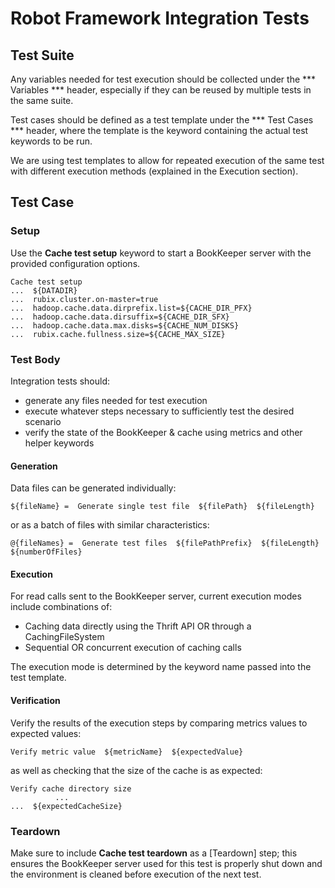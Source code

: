 # Robot Framework Integration Tests

## Test Suite

Any variables needed for test execution should be collected under the *** Variables *** header,
especially if they can be reused by multiple tests in the same suite.

Test cases should be defined as a test template under the *** Test Cases *** header, 
where the template is the keyword containing the actual test keywords to be run.

We are using test templates to allow for repeated execution of the same test 
with different execution methods (explained in the Execution section).

## Test Case

### Setup

Use the **Cache test setup** keyword to start a BookKeeper server
with the provided configuration options.

    Cache test setup
    ...  ${DATADIR}
    ...  rubix.cluster.on-master=true
    ...  hadoop.cache.data.dirprefix.list=${CACHE_DIR_PFX}
    ...  hadoop.cache.data.dirsuffix=${CACHE_DIR_SFX}
    ...  hadoop.cache.data.max.disks=${CACHE_NUM_DISKS}
    ...  rubix.cache.fullness.size=${CACHE_MAX_SIZE}

### Test Body

Integration tests should:
 * generate any files needed for test execution
 * execute whatever steps necessary to sufficiently test the desired scenario
 * verify the state of the BookKeeper & cache using metrics and other helper keywords

#### Generation

Data files can be generated individually:

    ${fileName} =  Generate single test file  ${filePath}  ${fileLength}

or as a batch of files with similar characteristics:

    @{fileNames} =  Generate test files  ${filePathPrefix}  ${fileLength}  ${numberOfFiles}

#### Execution

For read calls sent to the BookKeeper server, current execution modes include combinations of:

* Caching data directly using the Thrift API OR through a CachingFileSystem
* Sequential OR concurrent execution of caching calls

The execution mode is determined by the keyword name passed into the test template.

#### Verification 

Verify the results of the execution steps by comparing metrics values to expected values:

    Verify metric value  ${metricName}  ${expectedValue}
    
as well as checking that the size of the cache is as expected:

    Verify cache directory size
              ...
    ...  ${expectedCacheSize}
    

### Teardown

Make sure to include **Cache test teardown** as a \[Teardown\] step; this ensures
the BookKeeper server used for this test is properly shut down and the environment is cleaned
before execution of the next test.